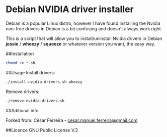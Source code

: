 Debian NVIDIA driver installer
===============================
Debian is a popular Linux distro, however I have found installing the Nvidia non-free drivers in Debian is a bit confusing and doesn't always work right.

This is a script that will allow you to install/uninstall Nvidia drivers in 
Debian **jessie** / **wheezy** / **squeeze** or whatever version you want, the easy way.

##Installation
```php
chmod +x *.sh
```

##Usage
Install drivers:

```bash
./install-nvidia-drivers.sh wheezy
```

Remove drivers:

```bash
./remove-nvidia-drivers.sh
```
	
	
##Aditional info

Forked from:
César Ferreira - cesar.manuel.ferreira@gmail.com

##Licence
GNU Public License V.3


